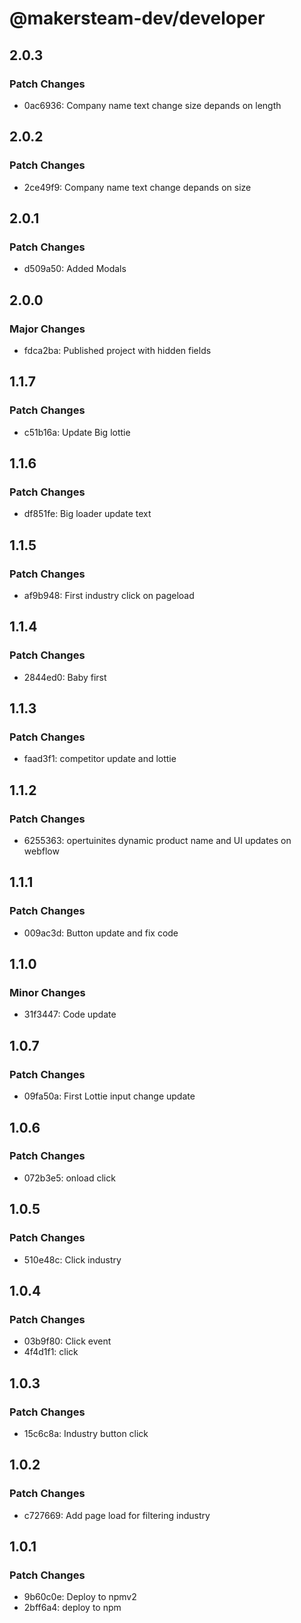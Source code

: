 # @makersteam-dev/developer

## 2.0.3

### Patch Changes

- 0ac6936: Company name text change size depands on length

## 2.0.2

### Patch Changes

- 2ce49f9: Company name text change depands on size

## 2.0.1

### Patch Changes

- d509a50: Added Modals

## 2.0.0

### Major Changes

- fdca2ba: Published project with hidden fields

## 1.1.7

### Patch Changes

- c51b16a: Update Big lottie

## 1.1.6

### Patch Changes

- df851fe: Big loader update text

## 1.1.5

### Patch Changes

- af9b948: First industry click on pageload

## 1.1.4

### Patch Changes

- 2844ed0: Baby first

## 1.1.3

### Patch Changes

- faad3f1: competitor update and lottie

## 1.1.2

### Patch Changes

- 6255363: opertuinites dynamic product name and UI updates on webflow

## 1.1.1

### Patch Changes

- 009ac3d: Button update and fix code

## 1.1.0

### Minor Changes

- 31f3447: Code update

## 1.0.7

### Patch Changes

- 09fa50a: First Lottie input change update

## 1.0.6

### Patch Changes

- 072b3e5: onload click

## 1.0.5

### Patch Changes

- 510e48c: Click industry

## 1.0.4

### Patch Changes

- 03b9f80: Click event
- 4f4d1f1: click

## 1.0.3

### Patch Changes

- 15c6c8a: Industry button click

## 1.0.2

### Patch Changes

- c727669: Add page load for filtering industry

## 1.0.1

### Patch Changes

- 9b60c0e: Deploy to npmv2
- 2bff6a4: deploy to npm
